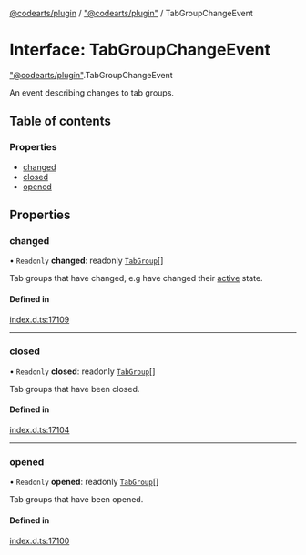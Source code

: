 [@codearts/plugin](../README.md) / ["@codearts/plugin"](../modules/_codearts_plugin_.md) / TabGroupChangeEvent

# Interface: TabGroupChangeEvent

["@codearts/plugin"](../modules/_codearts_plugin_.md).TabGroupChangeEvent

An event describing changes to tab groups.

## Table of contents

### Properties

- [changed](codearts_plugin_.TabGroupChangeEvent.md#changed)
- [closed](codearts_plugin_.TabGroupChangeEvent.md#closed)
- [opened](codearts_plugin_.TabGroupChangeEvent.md#opened)

## Properties

### changed

• `Readonly` **changed**: readonly [`TabGroup`](codearts_plugin_.TabGroup.md)[]

Tab groups that have changed, e.g have changed
their [active](codearts_plugin_.TabGroup.md#isactive) state.

#### Defined in

[index.d.ts:17109](https://github.com/huaweicloud/cloudide-plugin-api/blob/03b481c/index.d.ts#L17109)

___

### closed

• `Readonly` **closed**: readonly [`TabGroup`](codearts_plugin_.TabGroup.md)[]

Tab groups that have been closed.

#### Defined in

[index.d.ts:17104](https://github.com/huaweicloud/cloudide-plugin-api/blob/03b481c/index.d.ts#L17104)

___

### opened

• `Readonly` **opened**: readonly [`TabGroup`](codearts_plugin_.TabGroup.md)[]

Tab groups that have been opened.

#### Defined in

[index.d.ts:17100](https://github.com/huaweicloud/cloudide-plugin-api/blob/03b481c/index.d.ts#L17100)
